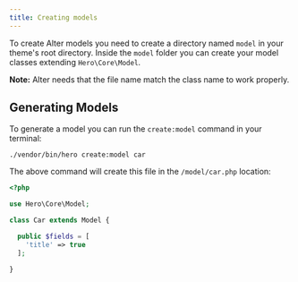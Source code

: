 ```yaml
---
title: Creating models
---
```


To create Alter models you need to create a directory named `model` in your theme's root directory.
Inside the `model` folder you can create your model classes extending `Hero\Core\Model`.

**Note:** Alter needs that the file name match the class name to work properly.

## Generating Models

To generate a model you can run the `create:model` command in your terminal:

    ./vendor/bin/hero create:model car
    
The above command will create this file in the `/model/car.php` location:

```php
<?php

use Hero\Core\Model;

class Car extends Model {

  public $fields = [
    'title' => true
  ];

}
```

